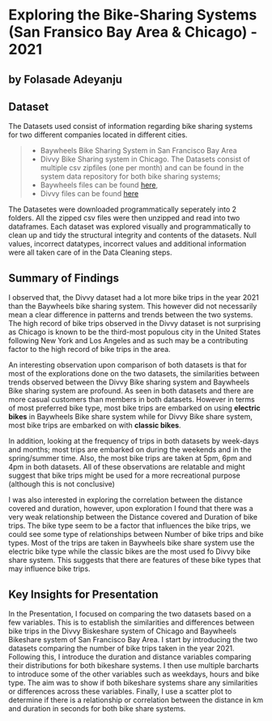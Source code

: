 # Exploring the Bike-Sharing Systems (San Fransico Bay Area & Chicago) - 2021

## by Folasade Adeyanju

## Dataset

The Datasets used consist of information regarding bike sharing systems for two different companies located in different cities.
>- Baywheels Bike Sharing System in San Francisco Bay Area
>- Divvy Bike Sharing system in Chicago.
The Datasets consist of multiple csv zipfiles (one per month) and can be found in the system data repository for both bike sharing systems;
>- Baywheels files can be found [here](https://www.lyft.com/bikes/bay-wheels/system-data),
>- Divvy files can be found [here](https://ride.divvybikes.com/system-data)

The Datasetes were downloaded programmatically seperately into 2 folders. All the zipped csv files were then unzipped and read into two dataframes. Each dataset was explored visually and programmatically to clean up and tidy the structural integrity and contents of the datasets. Null values, incorrect datatypes, incorrect values and additional information were all taken care of in the Data Cleaning steps.


## Summary of Findings

I observed that, the Divvy dataset had a lot more bike trips in the year 2021 than the Baywheels bike sharing system.
This however did not necessarily mean a clear difference in patterns and trends between the two systems. The high record of bike trips observed in the Divvy dataset is not surprising as Chicago is known to be the third-most populous city in the United States following New York and Los Angeles and as such may be a contributing factor to the high record of bike trips in the area. 

An interesting observation upon comparison of both datasets is that for most of the explorations done on the two datasets, the similarities between trends observed between the Divvy Bike sharing system and Baywheels Bike sharing system are profound. As seen in both datasets and there are more casual customers than members in both datasets. 
However in terms of most preferred bike type, most bike trips are embarked on using **electric bikes** in Baywheels Bike share system while for Divvy Bike share system, most bike trips are embarked on with **classic bikes**.

In addition, looking at the frequency of trips in both datasets by week-days and months; most trips are embarked on during the weekends and in the spring/summer time. Also, the most bike trips are taken at 5pm, 6pm and 4pm in both datasets. All of these observations are relatable and might suggest that bike trips might be used for a more recreational purpose (although this is not conclusive)

I was also interested in exploring the correlation between the distance covered and duration, however, upon exploration I found that there was a very weak relationship between the Distance covered and Duration of bike trips. The bike type seem to be a factor that influences the bike trips, we could see some type of relationships between Number of bike trips and bike types. Most of the trips are taken in Baywheels bike share system use the electric bike type while the classic bikes are the most used fo Divvy bike share system. This suggests that there are features of these bike types that may influence bike trips.


## Key Insights for Presentation

In the Presentation, I focused on comparing the two datasets based on a few variables. This is to establish the similarities and differences between bike trips in the Divvy Biskeshare system of Chicago and Baywheels Bikeshare system of San Francisco Bay Area. I start by introducing the two datasets comparing the number of bike trips taken in the year 2021.
Following this, I introduce the duration and distance variables comparing their distributions for both bikeshare systems. I then use multiple barcharts to introduce some of the other variables such as weekdays, hours and bike type. The aim was to show if both bikeshare systems share any similarities or differences across these variables. Finally, I use a scatter plot to determine if there is a relationship or correlation between the distance in km and duration in seconds for both bike share systems.
